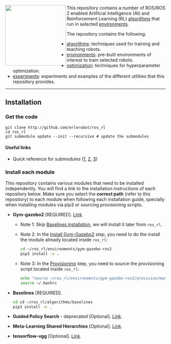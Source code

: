 <a href="http://www.acutronicrobotics.com"><img src="https://github.com/erlerobot/gym-gazebo-ros2/blob/master/imgs/alr_logo.png" align="left" width="190"></a>

This repository contains a number of ROS/ROS 2 enabled Artificial Intelligence (AI)
and Reinforcement Learning (RL) [algorithms](algorithms/) that run in selected [environments](environments/). 

The repository contains the following:
- [algorithms](algorithms/): techniques used for training and teaching robots.
- [environments](environments/): pre-built environments of interest to train selected robots.
- [optimization](optimization/): techniques for hyperparameter optimization.
- [experiments](experiments/): experiments and examples of the different utilities that this repository provides.

---

## Installation
### Get the code
```
git clone http://github.com/erlerobot/ros_rl
cd ros_rl
git submodule update --init --recursive # update the submodules
```
#### Useful links
- Quick reference for submodules ([1](http://www.vogella.com/tutorials/GitSubmodules/article.html), [2](https://chrisjean.com/git-submodules-adding-using-removing-and-updating/), [3](https://git-scm.com/book/en/v2/Git-Tools-Submodules))

### Install each module
This repository contains various modules that need to be installed independently. You will find a link to the installation instructions of each repository below. Make sure you select the **correct path** (refer to this repository) to each module when following each installation guide, specially when installing modules via pip3 or sourcing provisioning scripts. 

- **Gym-gazebo2** [REQUIRED]. [Link](https://github.com/erlerobot/gym-gazebo-ros2/blob/master/INSTALL.md). 
  - Note 1: Skip [Baselines installation](https://github.com/erlerobot/gym-gazebo-ros2/blob/master/INSTALL.md#baselines), we will install it later from `ros_rl`. 
  - Note 2: In the [Install Gym-Gazebo2](https://github.com/erlerobot/gym-gazebo-ros2/blob/master/INSTALL.md#gym-gazebo2) step, you need to do the install the module already located inside `ros_rl`:

    ```bash
    cd ~/ros_rl/environments/gym-gazebo-ros2
    pip3 install -e .
    ```
  - Note 3: In the [Provisioning](https://github.com/erlerobot/gym-gazebo-ros2/blob/master/INSTALL.md#provisioning) step, you need to source the provisioning script located inside `ros_rl`:
  
    ```bash
    echo "source ~/ros_rl/environments/gym-gazebo-ros2/provision/mara_setup.sh" >> ~/.bashrc
    source ~/.bashrc
    ```
- **Baselines** [REQUIRED].

  ```bash
  cd cd ~/ros_rl/algorithms/baselines
  pip3 install -e .
    ```
- **Guided Policy Search** - deprecated [Optional]. [Link](https://github.com/erlerobot/gps/blob/01a4e108e1dc4fb126c0f2677662af0b15f3560a/README.md).
- **Meta-Learning Shared Hierarchies** [Optional]. [Link](https://github.com/erlerobot/mlsh/blob/a295419d9b7f3f7ae2f4846b9d8171da32e8e921/README.md). 
- **tensorflow-vgg** [Optional]. [Link](https://github.com/erlerobot/tensorflow-vgg/blob/aba1200b52b40042ba73c4a08a89f0e9cc095aef/README.md).
